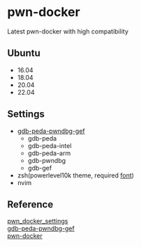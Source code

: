 # pwn-docker
Latest pwn-docker with high compatibility

## Ubuntu
- 16.04
- 18.04
- 20.04
- 22.04

## Settings
- [gdb-peda-pwndbg-gef](https://github.com/is07king/gdb-peda-pwndbg-gef)
  - gdb-peda
  - gdb-peda-intel
  - gdb-peda-arm
  - gdb-pwndbg
  - gdb-gef
- zsh(powerlevel10k theme, required [font](https://github.com/romkatv/powerlevel10k#fonts))
- nvim

## Reference
[pwn_docker_settings](https://github.com/h1ghl1kh7/tools)<br>
[gdb-peda-pwndbg-gef](https://github.com/apogiatzis/gdb-peda-pwndbg-gef)<br>
[pwn-docker](https://github.com/Kangwoosun/pwn-docker)
